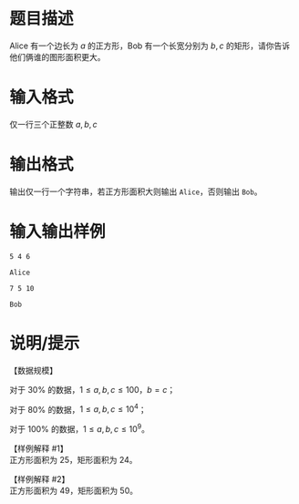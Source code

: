 # 题目描述

Alice 有一个边长为 $a$ 的正方形，Bob 有一个长宽分别为 $b,c$ 的矩形，请你告诉他们俩谁的图形面积更大。

# 输入格式

仅一行三个正整数 $a,b,c$

# 输出格式

输出仅一行一个字符串，若正方形面积大则输出 `Alice`，否则输出 `Bob`。

# 输入输出样例

```input1
5 4 6
```

```output1
Alice
```

```input2
7 5 10
```

```output2
Bob
```

# 说明/提示

【数据规模】

对于 $30\%$ 的数据，$1 \le a,b,c \le 100$，$b=c$；

对于 $80\%$ 的数据，$1\le a,b,c \le 10^4$；

对于 $100\%$ 的数据，$1\le a,b,c \le 10^9$。

【样例解释 #1】  
正方形面积为  $25$，矩形面积为 $24$。  

【样例解释 #2】  
正方形面积为  $49$，矩形面积为 $50$。  
